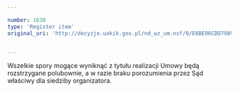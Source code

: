 ```yaml
---

number: 1630
type: 'Register item'
original_uri: 'http://decyzje.uokik.gov.pl/nd_wz_um.nsf/0/E6BE96CDD798912EC12575DF00370B17?OpenDocument'


---
```


Wszelkie spory mogące wyniknąć z tytułu realizacji Umowy będą rozstrzygane polubownie, a w razie braku porozumienia przez Sąd właściwy dla siedziby organizatora.
